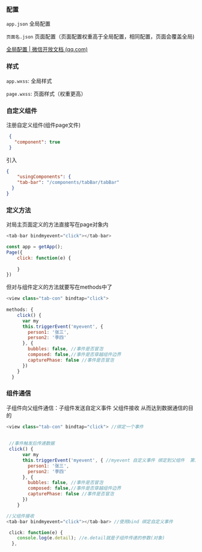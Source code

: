 ### 配置

`app.json` 全局配置

`页面名.json` 页面配置（页面配置权重高于全局配置，相同配置，页面会覆盖全局)

[全局配置 | 微信开放文档 (qq.com)](https://developers.weixin.qq.com/miniprogram/dev/reference/configuration/app.html)

### 样式

`app.wxss`: 全局样式

`page.wxss`: 页面样式（权重更高）



### 自定义组件

注册自定义组件(组件page文件)

```json
 {
   "component": true
 }
```

引入

```json
{
	"usingComponents": {
    "tab-bar": "/components/tabBar/tabBar"
  }
}
```



### 定义方法

对局主页面定义的方法直接写在page对象内

```javascript
<tab-bar bindmyevent="click"></tab-bar>

const app = getApp();
Page({
	click: function(e) {
	
	}
})
```

但对与组件定义的方法就要写在methods中了

```javascript
<view class="tab-con" bindtap="click">
  
methods: {
    click() {
      var my
      this.triggerEvent('myevent', {
        person1: '张三',
        person2: '李四'
      }, {
        bubbles: false, //事件是否冒泡
        composed: false,//事件是否穿越组件边界
        capturePhase: false //事件是否冒泡
      })
    }
  }
```



### 组件通信

子组件向父组件通信：子组件发送自定义事件 父组件接收 从而达到数据通信的目的

```javascript
<view class="tab-con" bindtap="click"> //绑定一个事件
 
  
 //事件触发后传递数据
 click() {
      var my
      this.triggerEvent('myevent', { //myevent 自定义事件 绑定到父组件  第二个参数为对象传递到自定义事件中
        person1: '张三',
        person2: '李四'
      }, {
        bubbles: false, //事件是否冒泡
        composed: false,//事件是否穿越组件边界
        capturePhase: false //事件是否冒泡
      })
    }

//父组件接收
<tab-bar bindmyevent="click"></tab-bar> //使用bind 绑定自定义事件

 click: function(e) {
    console.log(e.detail); //e.detail就是子组件传递的参数(对象)
  },

```

